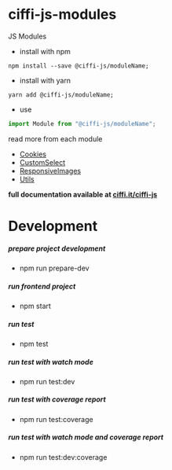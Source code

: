 # ciffi-js-modules

JS Modules

- install with npm

```
npm install --save @ciffi-js/moduleName;
```

- install with yarn

```
yarn add @ciffi-js/moduleName;
```

- use

```javascript
import Module from "@ciffi-js/moduleName";
```

read more from each module

- [Cookies](packages/Cookies/README.md)
- [CustomSelect](packages/CustomSelect/README.md)
- [ResponsiveImages](packages/ResponsiveImages/README.md)
- [Utils](packages/Utils/README.md)

**full documentation available at [ciffi.it/ciffi-js](https://www.ciffi.it/ciffi-js/docs/router)**

# Development

##### prepare project development

- npm run prepare-dev

##### run frontend project

- npm start

##### run test

- npm test

##### run test with watch mode

- npm run test:dev

##### run test with coverage report

- npm run test:coverage

##### run test with watch mode and coverage report

- npm run test:dev:coverage
